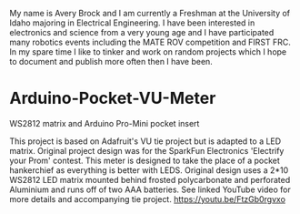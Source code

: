 My name is Avery Brock and I am currently a Freshman at the University of Idaho majoring in Electrical Engineering. I have
been interested in electronics and science from a very young age and I have participated many robotics events including the 
MATE ROV competition and FIRST FRC. In my spare time I like to tinker and work on random projects which I hope to document and publish more often then I have been. 


# Arduino-Pocket-VU-Meter
WS2812 matrix and Arduino Pro-Mini pocket insert

This project is based on Adafruit's VU tie project but is adapted to a LED matrix. Original project design was for the 
SparkFun Electronics 'Electrify your Prom' contest. This meter is designed to take the place of a pocket hankerchief as everything is better with LEDS.
Original design uses a 2*10 WS2812 LED matrix mounted behind frosted polycarbonate and perforated Aluminium and runs off of
two AAA batteries. See linked YouTube video for more details and accompanying tie project. https://youtu.be/FtzGb0rgvxo




